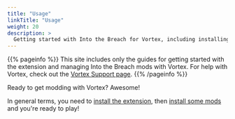 ```yaml
---
title: "Usage"
linkTitle: "Usage"
weight: 20
description: >
  Getting started with Into the Breach for Vortex, including installing and managing your mods
---
```


{{% pageinfo %}}
This site includes only the guides for getting started with the extension and managing Into the Breach mods with Vortex. For help with Vortex, check out the [Vortex Support page](https://www.nexusmods.com/about/vortex/).
{{% /pageinfo %}}

Ready to get modding with Vortex? Awesome!

In general terms, you need to [install the extension](/docs/usage/installation), then [install some mods](/docs/usage/mods) and you're ready to play!